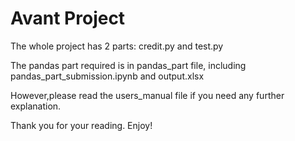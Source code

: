 # Avant Project

The whole project has 2 parts: credit.py and test.py

The pandas part required is in pandas_part file, including pandas_part_submission.ipynb and output.xlsx

However,please read the users_manual file if you need any further explanation.

Thank you for your reading. Enjoy!

